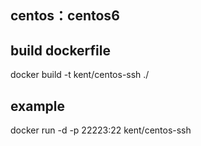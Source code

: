 centos：centos6
----------------



 build dockerfile
------------------
 docker build -t kent/centos-ssh ./
 
 
 example
-----------------
 docker run -d -p 22223:22 kent/centos-ssh

